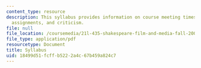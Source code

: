 ```yaml
---
content_type: resource
description: This syllabus provides information on course meeting times, class sessions,
  assignments, and criticism.
file: null
file_location: /coursemedia/21l-435-shakespeare-film-and-media-fall-2002/18499d51fcffb5222a4c67b459a824c7_f02syllabus.pdf
file_type: application/pdf
resourcetype: Document
title: Syllabus
uid: 18499d51-fcff-b522-2a4c-67b459a824c7
---
```

